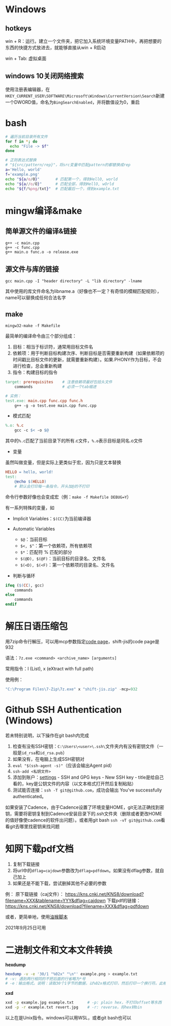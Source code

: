 # Windows

## hotkeys

win + R：运行。建立一个文件夹，把它加入系统环境变量PATH中，再把想要的东西的快捷方式放进去，就能够直接从win + R启动

win + Tab: 虚拟桌面

## windows 10关闭网络搜索

使用注册表编辑器，在`HKEY_CURRENT_USER\SOFTWARE\Microsoft\Windows\CurrentVersion\Search`新建一个DWORD值，命名为`BingSearchEnabled`，并将数值设为0，重启

# bash

```bash
# 遍历当前目录所有文件
for f in *; do
  echo "File -> $f"
done

# 正则表达式替换
# "${src/pattern/rep}"，将src变量中匹配pattern的都替换成rep
a='Hello, world'
f='example.png'
echo "${a/o/O}"       # 匹配第一个，得到HellO, world
echo "${a//o/O}"      # 匹配全部，得到HellO, wOrld
echo "${f/%png/txt}"  # 匹配最后一个，得到example.txt
```



# mingw编译&make

## 简单源文件的编译&链接

```
g++ -c main.cpp
g++ -c func.cpp
g++ main.o func.o -o release.exe
```

## 源文件与库的链接

```
gcc main.cpp -I "header directory" -L "lib directory" -lname
```

其中使用的库文件命名为libname.a（好像也不一定？有奇怪的模糊匹配规则），name可以替换成任何合法名字

## make

```
mingw32-make -f Makefile
```

最简单的编译命令由三个部分组成：

1. 目标：相当于标识符，通常用目标文件名
2. 依赖项：用于判断目标构建次序、判断目标是否需要重新构建（如果依赖项的时间戳比目标文件的更新，就需要重新构建）。如果.PHONY作为目标，不会进行检查，总会重新构建
3. 指令：构建目标的指令

```makefile
target: prerequisites    # 注意依赖项最好包括头文件
	commands             # 必须一个tab缩进

# 实例：
test.exe: main.cpp func.cpp func.h
	g++ -g -o test.exe main.cpp func.cpp
```

* 模式匹配

```makefile
%.o: %.c
	gcc -c $< -o $@
```

其中的`%.c`匹配了当前目录下的所有.c文件，`%.o`表示目标是同名.o文件

* 变量

虽然叫做变量，但是实际上更类似于宏，因为只是文本替换

```makefile
HELLO = hello, world!
test:
	@echo $(HELLO)
	# 默认会打印每一条指令，开头加@的不打印
```

命令行参数好像也会变成宏（例：`make -f Makefile DEBUG=Y`）

有一系列特殊的变量，如

* Implicit Variables：`$(CC)`为当前编译器
* Automatic Variables
  * `$@`：当前目标
  * `$<, $^`：第一个依赖项，所有依赖项
  * `$*`：匹配符 % 匹配的部分
  * `$(@D), $(@F)`：当前目标的目录名、文件名
  * `$(<D), $(<F)`：第一个依赖项的目录名、文件名

* 判断与循环

```makefile
ifeq ($(CC), gcc)
	commands
else
	commands
endif
```

# 解压日语压缩包

用7zip命令行解压，可以用mcp参数指定[code page](https://en.wikipedia.org/wiki/Code_page#Microsoft_code_pages)，shift-jis的code page是932

语法：`7z.exe <command> <archive_name> [arguments]`

常用指令：l (List), x (eXtract with full path)

使用例：

```powershell
"C:\Program Files\7-Zip\7z.exe" x "shift-jis.zip" -mcp=932
```

# Github SSH Authentication (Windows)

若未特别说明，以下操作在git bash内完成

1. 检查有没有SSH密钥：`C:\Users\<user>\.ssh\`文件夹内有没有密钥文件（一般是`id_rsa`和`id_rsa.pub`）
2. 如果没有，在电脑上生成SSH密钥对
3. `eval "$(ssh-agent -s)"`（应该会输出Agent pid）
4. `ssh-add <私钥文件>`
5. 添加到账户：[settings](https://github.com/settings/profile) - SSH and GPG keys - New SSH key - title是给自己看的，key是公钥文件的内容（以文本格式打开然后复制粘贴）
6. 测试能否连接：`ssh -T git@github.com`，成功会输出 You've successfully authenticated。


如果安装了Cadence，由于Cadence设置了环境变量HOME，git无法正确找到密钥，需要将密钥复制到Cadence安装目录下的.ssh文件夹（删除或者更改HOME的值好像使cadence的软件出问题）。或者用git bash `ssh -vT git@github.com`看看git去哪里找密钥来找问题

# 知网下载pdf文档

1. 复制下载链接
3. 将url中的`dflag=cajdown`参数改为`dflag=pdfdown`。如果没有dflag参数，就自己加上
3. 如果还是不能下载，尝试删掉其他不必要的参数

例：
原下载链接（caj文件）：  https://kns.cnki.net/KNS8/download?filename=XXX&tablename=YYY&dflag=cajdown
下载pdf的链接：https://kns.cnki.net/KNS8/download?filename=XXX&dflag=pdfdown

或者，更简单地，使用[油猴脚本](https://greasyfork.org/zh-CN/scripts/390733-%E7%9F%A5%E7%BD%91pdf%E4%B8%8B%E8%BD%BD%E5%8A%A9%E6%89%8B)

2021年9月25日可用

# 二进制文件和文本文件转换

**hexdump**

```bash
hexdump -v -e '30/1 "%02x" "\n"' example.png > example.txt
# -v: 遇到两行相同的不把后面的行省略为*号
# -e：输出格式。说明：读取30个1字节的数据，以%02x格式打印，然后打印一个换行符。此格式和xxd的plain格式相同
```

**xxd**

```bash
xxd -p example.jpg example.txt      # -p: plain hex，不打印offset等东西
xxd -p -r example.txt revert.jpg    # -r: reverse，将hex转bin
```

以上在是Unix指令。windows可以用WSL，或者git bash也可以